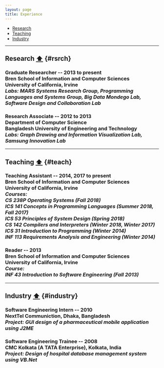 ```yaml
---
layout: page
title: Experience
---
```


- [Research](#rsrch) 
- [Teaching](#teach)
- [Industry](#industry)

_____________

## Research <a href="#top">⬆</a> {#rsrch}

### **Graduate Researcher** -- 2013 to present<br>Bren School of Information and Computer Sciences<br>University of California, Irvine <br> *Labs: MARS Systems Research Group, Programming Languages and Systems Group, Big Data Mondego Lab, Software Design and Collaboration Lab*

### **Research Associate** -- 2012 to 2013<br>Department of Computer Science<br>Bangladesh University of Engineering and Technology<br> *Labs: Graph Drawing and Information Visualization Lab, Samsung Innovation Lab*

_____________

## Teaching <a href="#top">⬆</a> {#teach}

### **Teaching Assistant** -- 2014, 2017 to present<br>Bren School of Information and Computer Sciences<br>University of California, Irvine<br> *Courses: <br> CS 238P Operating Systems (Fall 2018) <br> ICS 141 Concepts in Programming Languages (Summer 2018, Fall 2017) <br> ICS 53 Principles of System Design (Spring 2018) <br> CS 142 Compilers and Interpreters (Winter 2018, Winter 2017) <br> ICS 31 Introduction to Programming (Winter 2014) <br> INF 113 Requirements Analysis and Engineering (Winter 2014)*

### **Reader** -- 2013<br>Bren School of Information and Computer Sciences<br> University of California, Irvine<br> *Course: <br> INF 43 Introduction to Software Engineering (Fall 2013)* 

_____________

## Industry <a href="#top">⬆</a> {#industry}

### **Software Engineering Intern** -- 2010<br>NextTel Communiction, Dhaka, Bangladesh<br> *Project: GUI design of a pharmaceutical mobile application using J2ME*
											
### **Software Engineering Trainee** -- 2008<br>CMC Kolkata (A TATA Enterprise), Kolkata, India<br> *Project: Design of hospital database management system using VB.Net*
